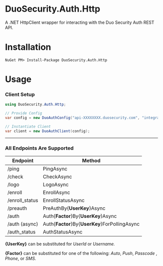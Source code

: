 # DuoSecurity.Auth.Http
A .NET HttpClient wrapper for interacting with the Duo Security Auth REST API.

# Installation
```
NuGet PM> Install-Package DuoSecurity.Auth.Http
```

# Usage

### Client Setup
```C#
using DuoSecurity.Auth.Http;

// Provide Config
var config = new DuoAuthConfig("api-XXXXXXXX.duosecurity.com", "integrationKey", "secretKey");

// Instantiate Client
var client = new DuoAuthClient(config);
```

---

### All Endpoints Are Supported

| Endpoint |  Method |
|----------|---------|
| /ping | PingAsync |
| /check | CheckAsync |
| /logo | LogoAsync |
| /enroll | EnrollAsync |
| /enroll_status | EnrollStatusAsync |
| /preauth | PreAuthBy{**UserKey**}Async |
| /auth | Auth{**Factor**}By{**UserKey**}Async |
| /auth (async) | Auth{**Factor**}By{**UserKey**}ForPollingAsync |
| /auth_status | AuthStatusAsync |

**{UserKey}** can be substituted for *UserId* or *Username.*

**{Factor}** can be substituted for one of the following: *Auto*, *Push*, *Passcode* , *Phone*, or *SMS.*
